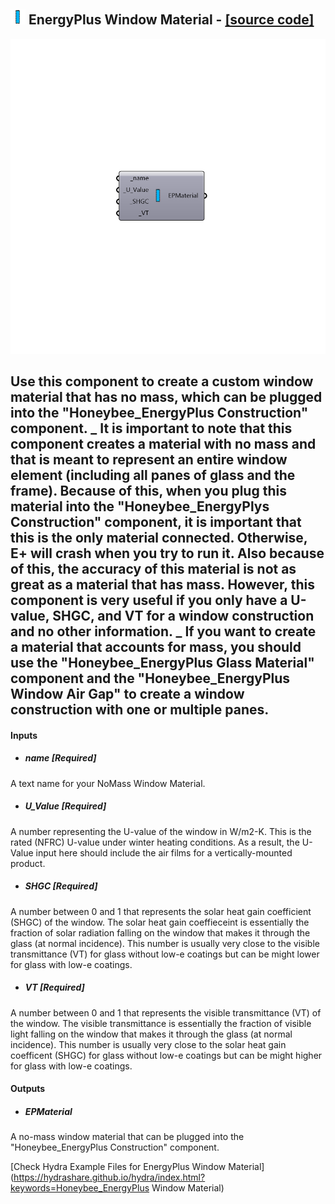 ## ![](../../images/icons/EnergyPlus_Window_Material.png) EnergyPlus Window Material - [[source code]](https://github.com/mostaphaRoudsari/honeybee/tree/master/src/Honeybee_EnergyPlus%20Window%20Material.py)

![](../../images/components/EnergyPlus_Window_Material.png)

Use this component to create a custom window material that has no mass, which can be plugged into the "Honeybee_EnergyPlus Construction" component.
 _
 It is important to note that this component creates a material with no mass and that is meant to represent an entire window element (including all panes of glass and the frame).  Because of this, when you plug this material into the "Honeybee_EnergyPlys Construction" component, it is important that this is the only material connected.  Otherwise, E+ will crash when you try to run it.
 Also because of this, the accuracy of this material is not as great as a material that has mass.  However, this component is very useful if you only have a U-value, SHGC, and VT for a window construction and no other information.
 _
 If you want to create a material that accounts for mass, you should use the "Honeybee_EnergyPlus Glass Material" component and the "Honeybee_EnergyPlus Window Air Gap" to create a window construction with one or multiple panes.
 -
 

#### Inputs
* ##### name [Required]
A text name for your NoMass Window Material.
* ##### U_Value [Required]
A number representing the U-value of the window in W/m2-K. This is the rated (NFRC) U-value under winter heating conditions. As a result, the U-Value input here should include the air films for a vertically-mounted product.
* ##### SHGC [Required]
A number between 0 and 1 that represents the solar heat gain coefficient (SHGC) of the window. The solar heat gain coeffieceint is essentially the fraction of solar radiation falling on the window that makes it through the glass (at normal incidence).  This number is usually very close to the visible transmittance (VT) for glass without low-e coatings but can be might lower for glass with low-e coatings.
* ##### VT [Required]
A number between 0 and 1 that represents the visible transmittance (VT) of the window. The visible transmittance is essentially the fraction of visible light falling on the window that makes it through the glass (at normal incidence).  This number is usually very close to the solar heat gain coefficent (SHGC) for glass without low-e coatings but can be might higher for glass with low-e coatings.

#### Outputs
* ##### EPMaterial
A no-mass window material that can be plugged into the "Honeybee_EnergyPlus Construction" component.


[Check Hydra Example Files for EnergyPlus Window Material](https://hydrashare.github.io/hydra/index.html?keywords=Honeybee_EnergyPlus Window Material)